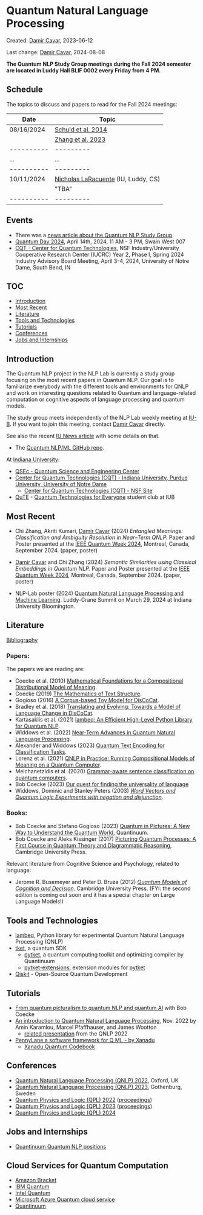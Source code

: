 # Quantum Natural Language Processing

Created: [Damir Cavar], 2023-06-12

Last change: [Damir Cavar], 2024-08-08


**The Quantum NLP Study Group meetings during the Fall 2024 semester are located in Luddy Hall BLIF 0002 every Friday from 4 PM.**


## Schedule

The topics to discuss and papers to read for the Fall 2024 meetings:

| **Date**   | **Topic** |
| ---------- | --------- |
| 08/16/2024 | [Schuld et al. 2014](https://arxiv.org/abs/1409.3097) |
|            | [Zhang et al. 2023](https://link.springer.com/chapter/10.1007/978-981-99-8145-8_14)  |
| ---------- | --------- |
| ...        | ...       |
| ---------- | --------- |
| 10/11/2024 | [Nicholas LaRacuente](https://sites.google.com/iu.edu/nicholas-laracuente) (IU, Luddy, CS) |
|            | "TBA"     |
| ---------- | --------- |



## Events

- There was a [news article about the Quantum NLP Study Group](https://news.iu.edu/live/news/37695-iu-led-research-project-aims-to-improve)
- [Quantum Day 2024](/quantumnlp/QuantumDayIUQuTE2024.png), April 14th, 2024, 11 AM - 3 PM, Swain West 007
- [CQT - Center for Quantum Technologies](https://www.purdue.edu/cqt/), NSF Industry/University Cooperative Research Center (IUCRC) Year 2, Phase I, Spring 2024 Industry Advisory Board Meeting, April 3-4, 2024, University of Notre Dame, South Bend, IN


## TOC

- [Introduction](#Introduction)
- [Most Recent](#MostRecent)
- [Literature](#Literature)
- [Tools and Technologies](#tools_and_technologies)
- [Tutorials](#tutorials)
- [Conferences](#conferences)
- [Jobs and Internships](#jobs_internships)


## Introduction <a name="Introduction"></a>

The Quantum NLP project in the NLP Lab is currently a study group focusing on the most recent papers in Quantum NLP. Our goal is to familiarize everybody with the different tools and environments for QNLP and work on interesting questions related to Quantum and language-related computation or cognitive aspects of language processing and quantum models.

The study group meets independently of the NLP Lab weekly meeting at [IU-B](https://www.indiana.edu/). If you want to join this meeting, contact [Damir Cavar] directly.

See also the recent [IU News article](https://news.iu.edu/live/news/37695-iu-led-research-project-aims-to-improve) with some details on that.

- The [Quantum NLP/ML GitHub repo](https://github.com/dcavar/q).

At [Indiana University](https://www.indiana.edu/):

- [QSEc - Quantum Science and Engineering Center](https://qsec.sitehost.iu.edu/)
- [Center for Quantum Technologies (CQT) - Indiana University, Purdue University, University of Notre Dame](https://www.purdue.edu/cqt/)
    - [Center for Quantum Technologies (CQT) - NSF Site](https://iucrc.nsf.gov/centers/center-for-quantum-technologies/)
- [QuTE](https://beinvolved.indiana.edu/organization/qute) - [Quantum Technologies for Everyone](https://beinvolved.indiana.edu/organization/qute) student club at IUB


## Most Recent <a name="MostRecent"></a>

- Chi Zhang, Akriti Kumari, [Damir Cavar] (2024) *Entangled Meanings: Classification and Ambiguity Resolution in Near–Term QNLP.* Paper and Poster presented at the [IEEE Quantum Week 2024](https://qce.quantum.ieee.org/2024/), Montreal, Canada, September 2024. (paper, poster)

- [Damir Cavar] and Chi Zhang (2024) *Semantic Similarities using Classical Embeddings in Quantum NLP.* Paper and Poster presented at the [IEEE Quantum Week 2024](https://qce.quantum.ieee.org/2024/), Montreal, Canada, September 2024. (paper, poster)

- NLP-Lab poster (2024) [Quantum Natural Language Processing and Machine Learning](/publications/NLP_Lab_Quantum_Poster_2024.pdf). Luddy-Crane Summit on March 29, 2024 at Indiana University Bloomington.



## Literature <a name="Literature"></a>

<a href="https://nlp-lab.org/quantumnlp/quantum.html" target="_blank">Bibliography</a>


### Papers:

The papers we are reading are:

- Coecke et al. (2010) [Mathematical Foundations for a Compositional Distributional Model of Meaning](https://arxiv.org/abs/1003.4394).
- Coecke (2019) [The Mathematics of Text Structure](https://arxiv.org/abs/1904.03478).
- Gogioso (2016) [A Corpus-based Toy Model for DisCoCat](https://arxiv.org/abs/1605.04013).
- Bradley et al. (2018) [Translating and Evolving: Towards a Model of Language Change in DisCoCat](https://arxiv.org/abs/1811.11041).
- Kartasaklis et al. (2021) [lambeq: An Efficient High-Level Python Library for Quantum NLP](https://arxiv.org/abs/2110.04236).
- Widdows et al. (2022) [Near-Term Advances in Quantum Natural Language Processing](https://arxiv.org/abs/2206.02171).
- Alexander and Widdows (2023) [Quantum Text Encoding for Classification Tasks](https://arxiv.org/abs/2301.03715).
- Lorenz et al. (2021) [QNLP in Practice: Running Compositional Models of Meaning on a Quantum Computer](https://arxiv.org/abs/2102.12846).
- Meichanetzidis et al. (2020) [Grammar-aware sentence classification on quantum computers](https://arxiv.org/abs/2012.03756).
- Bob Coecke (2023) [Our quest for finding the universality of language](https://medium.com/quantinuum/our-quest-for-finding-the-universality-of-language-d0f7a40b76e6)
- Widdows, Dominic and Stanley Peters (2003) *[Word Vectors and Quantum Logic Experiments with negation and disjunction](https://www.semanticscholar.org/paper/Word-Vectors-and-Quantum-Logic-Experiments-with-and-Widdows-Peters/5160cad9dc3d6b19ae26796d79f69c24cee0e676#cited-papers)*. 


### Books:

- Bob Coecke and Stefano Gogioso (2023) [Quantum in Pictures: A New Way to Understand the Quantum World](https://www.quantinuum.com/news/quantum-in-pictures), Quantinuum.
-  Bob Coecke and Aleks Kissinger (2017) [Picturing Quantum Processes: A First Course in Quantum Theory and Diagrammatic Reasoning](https://www.cambridge.org/core/books/picturing-quantum-processes/1119568B3101F3A685BE832FEEC53E52), Cambridge University Press.


Relevant literature from Cognitive Science and Psychology, related to language:

- Jerome R. Busemeyer and Peter D. Bruza (2012) *[Quantum Models of Cognition and Decision](https://www.cambridge.org/core/books/quantum-models-of-cognition-and-decision/75909428F710F7C6AF7D580CB83443AC)*. Cambridge University Press. (FYI: the second edition is coming out soon and it has a special chapter on Large Language Models!)


## Tools and Technologies <a name="tools_and_technologies"></a>

- [lambeq], Python library for experimental Quantum Natural Language Processing (QNLP)
- [tket], a quantum SDK
    - [pytket], a quantum computing toolkit and optimizing compiler by Quantinuum
    - [pytket-extensions], extension modules for [pytket]
- [Qiskit] - Open-Source Quantum Development


## Tutorials <a name="tutorials"></a>

- [From quantum picturalism to quantum NLP and quantum AI](https://www.youtube.com/live/pFc2PmxVMt8?feature=share) with Bob Coecke
- [An introduction to Quantum Natural Language Processing](https://medium.com/qiskit/an-introduction-to-quantum-natural-language-processing-7aa4cc73c674), Nov. 2022 by Amin Karamlou, Marcel Pfaffhauser, and James Wootton
    - [related presentation](https://youtu.be/mJSjAePB0Eo) from the QNLP 2022
- [PennyLane a software framework for Q ML - by Xanadu](https://pennylane.ai/qml/demonstrations/)
    - [Xanadu Quantum Codebook](https://codebook.xanadu.ai/)


## Conferences <a name="conferences"></a>

- [Quantum Natural Language Processing (QNLP) 2022](https://qnlp.cambridgequantum.com/conf2022/), Oxford, UK
- [Quantum Natural Language Processing (QNLP) 2023](https://qnlp.cambridgequantum.com/conf2023/), Gothenburg, Sweden
- [Quantum Physics and Logic (QPL) 2022](https://www.qplconference.org/) ([proceedings](https://cgi.cse.unsw.edu.au/~eptcs/content.cgi?QPL2022))
- [Quantum Physics and Logic (QPL) 2023](https://qpl2023.github.io/) ([proceedings](https://cgi.cse.unsw.edu.au/~eptcs/content.cgi?QPL2023))
- [Quantum Physics and Logic (QPL) 2024](https://qpl2024.dc.uba.ar/)


## Jobs and Internships <a name="jobs_internships"></a>

- [Quantinuum Quantum NLP positions](https://jobs.eu.lever.co/quantinuum)


## Cloud Services for Quantum Computation <a name="cloud_services"></a>

- [Amazon Bracket](https://aws.amazon.com/braket/)
- [IBM Quantum](https://www.ibm.com/quantum)
- [Intel Quantum](https://www.intel.com/content/www/us/en/research/quantum-computing.html)
- [Microsoft Azure Quantum cloud service](https://azure.microsoft.com/en-us/products/quantum/)
- [Quantinuum](https://www.quantinuum.com/hardware)




[Damir Cavar]: http://damir.cavar.me/ "Damir Cavar"
[tket]:        https://github.com/CQCL/tket "tket, a quantum SDK"
[pytket]:      https://github.com/CQCL/pytket "pytket, quantum computing toolkit"
[pytket-extensions]: https://github.com/CQCL/pytket-extensions "pytket extension modules"
[Qiskit]: https://qiskit.org/ "Qiskit"
[lambeq]: https://cqcl.github.io/lambeq/ "Lambeq"
